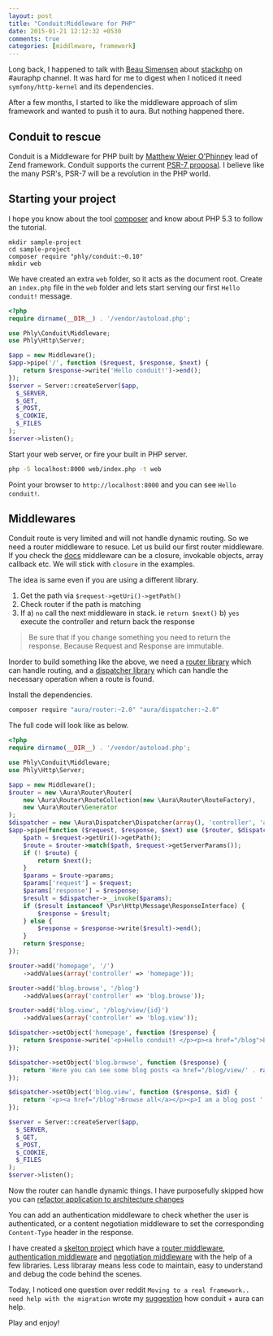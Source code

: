 ```yaml
---
layout: post
title: "Conduit:Middleware for PHP"
date: 2015-01-21 12:12:32 +0530
comments: true
categories: [middleware, framework]
---
```


Long back, I happened to talk with [Beau Simensen](https://beau.io/) about [stackphp](http://stackphp.com/) on #auraphp channel. It was hard for me to digest when I noticed it need `symfony/http-kernel` and its dependencies.

After a few months, I started to like the middleware approach of slim framework and wanted to push it to aura. But nothing happened  there.

## Conduit to rescue

Conduit is a Middleware for PHP built by [Matthew Weier O'Phinney](http://mwop.net/) lead of Zend framework. Conduit supports the current [PSR-7 proposal](https://github.com/php-fig/fig-standards/blob/master/proposed/http-message.md). I believe like the many PSR's, PSR-7 will be a revolution in the PHP world.

## Starting your project

I hope you know about the tool [composer](https://getcomposer.org) and know about PHP 5.3 to follow the tutorial.

```
mkdir sample-project
cd sample-project
composer require "phly/conduit:~0.10"
mkdir web
```

We have created an extra `web` folder, so it acts as the document root. Create an `index.php` file in the `web` folder and lets start serving our first `Hello conduit!` message.

```php
<?php
require dirname(__DIR__) . '/vendor/autoload.php';

use Phly\Conduit\Middleware;
use Phly\Http\Server;

$app = new Middleware();
$app->pipe('/', function ($request, $response, $next) {
    return $response->write('Hello conduit!')->end();
});
$server = Server::createServer($app,
  $_SERVER,
  $_GET,
  $_POST,
  $_COOKIE,
  $_FILES
);
$server->listen();
```

Start your web server, or fire your built in PHP server.

```bash
php -S localhost:8000 web/index.php -t web
```

Point your browser to `http://localhost:8000` and you can see `Hello conduit!`.

## Middlewares

Conduit route is very limited and will not handle dynamic routing. So we need a router middleware to resuce. Let us build our first router middleware. If you check the [docs](https://github.com/phly/conduit/blob/0.10.0/README.md#creating-middleware) middleware can be a closure, invokable objects, array callback etc. We will stick with `closure` in the examples.

The idea is same even if you are using a different library.

1. Get the path via `$request->getUri()->getPath()`
2. Check router if the path is matching
3. If
    a) `no` call the next middleware in stack. ie `return $next()`
    b) `yes` execute the controller and return back the response

> Be sure that if you change something you need to return the response. Because Request and Response are immutable.

Inorder to build something like the above, we need a [router library](https://github.com/auraphp/Aura.Router) which can handle routing, and a [dispatcher library](https://github.com/auraphp/Aura.Dispatcher) which can handle the necessary operation when a route is found.

Install the dependencies.

```bash
composer require "aura/router:~2.0" "aura/dispatcher:~2.0"
```

The full code will look like as below.

```php
<?php
require dirname(__DIR__) . '/vendor/autoload.php';

use Phly\Conduit\Middleware;
use Phly\Http\Server;

$app = new Middleware();
$router = new \Aura\Router\Router(
    new \Aura\Router\RouteCollection(new \Aura\Router\RouteFactory),
    new \Aura\Router\Generator
);
$dispatcher = new \Aura\Dispatcher\Dispatcher(array(), 'controller', 'action');
$app->pipe(function ($request, $response, $next) use ($router, $dispatcher) {
    $path = $request->getUri()->getPath();
    $route = $router->match($path, $request->getServerParams());
    if (! $route) {
        return $next();
    }
    $params = $route->params;
    $params['request'] = $request;
    $params['response'] = $response;
    $result = $dispatcher->__invoke($params);
    if ($result instanceof \Psr\Http\Message\ResponseInterface) {
        $response = $result;
    } else {
        $response = $response->write($result)->end();
    }
    return $response;
});

$router->add('homepage', '/')
    ->addValues(array('controller' => 'homepage'));

$router->add('blog.browse', '/blog')
    ->addValues(array('controller' => 'blog.browse'));

$router->add('blog.view', '/blog/view/{id}')
    ->addValues(array('controller' => 'blog.view'));

$dispatcher->setObject('homepage', function ($response) {
    return $response->write('<p>Hello conduit! </p><p><a href="/blog">Browse some blog posts</a></p>')->end();
});

$dispatcher->setObject('blog.browse', function ($response) {
    return 'Here you can see some blog posts <a href="/blog/view/' . rand(0, 100). ' ">blog post</a>';
});

$dispatcher->setObject('blog.view', function ($response, $id) {
    return '<p><a href="/blog">Browse all</a></p><p>I am a blog post ' . htmlspecialchars($id, ENT_QUOTES, 'UTF-8') . '</p>';
});

$server = Server::createServer($app,
  $_SERVER,
  $_GET,
  $_POST,
  $_COOKIE,
  $_FILES
);
$server->listen();
```

Now the router can handle dynamic things. I have purposefully skipped how you can [refactor application to architecture changes](https://github.com/auraphp/Aura.Dispatcher/blob/2.0.0/README.md#refactoring-to-architecture-changes)

You can add an authentication middleware to check whether the user is authenticated, or a content negotiation middleware to set the corresponding `Content-Type` header in the response.

I have created a [skelton project](https://github.com/harikt/conduit-skelton) which have a [router middleware](https://github.com/harikt/conduit-skelton/blob/0.2.0/src/Conduit/Middleware/RouterMiddleware.php), [authentication middleware](https://github.com/harikt/conduit-skelton/blob/0.2.0/src/Conduit/Middleware/AuthenticationMiddleware.php) and [negotiation middleware](https://github.com/harikt/conduit-skelton/blob/0.2.0/src/Conduit/Middleware/NegotiationMiddleware.php) with the help of a few libraries. Less libraray means less code to maintain, easy to understand and debug the code behind the scenes.

Today, I noticed one question over reddit `Moving to a real framework.. need help with the migration` wrote my [suggestion](http://www.reddit.com/r/PHP/comments/2t4970/moving_to_a_real_framework_need_help_with_the/cnvml5m) how conduit + aura can help.

Play and enjoy!
